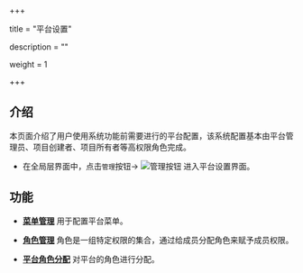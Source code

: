 ﻿+++

title = "平台设置"

description = ""

weight = 1

+++
<h2 id="1">介绍</h2>


本页面介绍了用户使用系统功能前需要进行的平台配置，该系统配置基本由平台管理员、项目创建者、项目所有者等高权限角色完成。



- 在全局层界面中，点击`管理`按钮→ ![管理按钮](/docs/user-guide/system-configuration/platform/image/管理按钮.png) 进入平台设置界面。



<h2 id="1">功能</h2>

- [**菜单管理**](../platform/menu_configuration) 用于配置平台菜单。

- [**角色管理**](../platform/role) 角色是一组特定权限的集合，通过给成员分配角色来赋予成员权限。

- [**平台角色分配**](../platform/role-assignment) 对平台的角色进行分配。
